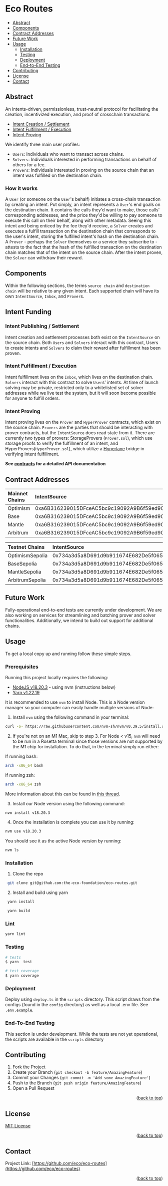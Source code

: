 <div id="top"></div>
<h1>Eco Routes</h1>

</div>

- [Abstract](#abstract)
- [Components](#components)
- [Contract Addresses](#contract-addresses)
- [Future Work](#future-work)
- [Usage](#usage)
  - [Installation](#installation)
  - [Testing](#testing)
  - [Deployment](#deployment)
  - [End-to-End Testing](#end-to-end-testing)
- [Contributing](#contributing)
- [License](#license)
- [Contact](#contact)

## Abstract

An intents-driven, permissionless, trust-neutral protocol for facilitating the creation, incentivized execution, and proof of crosschain transactions.

- [Intent Creation / Settlement](#intent-creation--settlement)
- [Intent Fulfillment / Execution](#intent-fulfillment--execution)
- [Intent Proving](#intent-proving)

We identify three main user profiles:

- `Users`: Individuals who want to transact across chains.
- `Solvers`: Individuals interested in performing transactions on behalf of others for a fee.
- `Provers`: Individuals interested in proving on the source chain that an intent was fulfilled on the destination chain.

### How it works

A `User` (or someone on the `User`'s behalf) initiates a cross-chain transaction by creating an intent. Put simply, an intent represents a `User`'s end goals on the destination chain. It contains the calls they'd want to make, those calls' corresponding addresses, and the price they'd be willing to pay someone to execute this call on their behalf, along with other metadata. Seeing this intent and being enticed by the fee they'd receive, a `Solver` creates and executes a fulfill transaction on the destination chain that corresponds to the user's intent, storing the fulfilled intent's hash on the destination chain. A `Prover` - perhaps the `Solver` themselves or a service they subscribe to - attests to the fact that the hash of the fulfilled transaction on the destination chain matches that of the intent on the source chain. After the intent proven, the `Solver` can withdraw their reward.


## Components

Within the following sections, the terms `source chain` and `destination chain` will be relative to any given intent. Each supported chain will have its own `IntentSource`, `Inbox`, and `Prover`s.

## Intent Funding

### Intent Publishing / Settlement

Intent creation and settlement processes both exist on the `IntentSource` on the source chain. Both `Users` and `Solvers` interact with this contract, Users to create intents and `Solvers` to claim their reward after fulfillment has been proven.

### Intent Fulfillment / Execution

Intent fulfillment lives on the `Inbox`, which lives on the destination chain. `Solvers` interact with this contract to solve `User`s' intents. At time of launch solving may be private, restricted only to a whitelisted set of solver addresses while we live test the system, but it will soon become possible for anyone to fulfill orders.

### Intent Proving

Intent proving lives on the `Prover` and `HyperProver` contracts, which exist on the source chain. `Provers` are the parties that should be interacting with prover contracts, but the `IntentSource` does read state from it. There are currently two types of provers: StorageProvers (`Prover.sol`), which use storage proofs to verify the fulfillment of an intent, and HyperProvers(`HyperProver.sol`), which utilize a <a href="https://hyperlane.xyz/" target="_blank">Hyperlane</a> bridge in verifying intent fulfillment.

**See [contracts](/contracts) for a detailed API documentation**

## Contract Addresses

| **Mainnet Chains** | IntentSource                               | Inbox                                      | StorageProver                              | HyperProver                                |
| :----------------- | :----------------------------------------- | :----------------------------------------- | :----------------------------------------- | :----------------------------------------- |
| Optimism           | 0xa6B316239015DFceAC5bc9c19092A9B6f59ed905 | 0xfB853672cE99D9ff0a7DE444bEE1FB2C212D65c0 | 0xE00c8FD8b50Fed6b652A5cC66c1d0C090fde037f | 0xAfD3029f582455ed0f06F22AcD916B27bc9b3a55 |
| Base               | 0xa6B316239015DFceAC5bc9c19092A9B6f59ed905 | 0xfB853672cE99D9ff0a7DE444bEE1FB2C212D65c0 | 0xE00c8FD8b50Fed6b652A5cC66c1d0C090fde037f | 0xc8E7060Cd790A030164aCbE2Bd125A6c06C06f69 |
| Mantle             | 0xa6B316239015DFceAC5bc9c19092A9B6f59ed905 | 0xfB853672cE99D9ff0a7DE444bEE1FB2C212D65c0 | 0xE00c8FD8b50Fed6b652A5cC66c1d0C090fde037f | 0xaf034DD5eaeBB49Dc476402C6650e85Cc22a0f1a |
| Arbitrum           | 0xa6B316239015DFceAC5bc9c19092A9B6f59ed905 | 0xfB853672cE99D9ff0a7DE444bEE1FB2C212D65c0 | WIP                                        | 0xB1017F865c6306319C65266158979278F7f50118 |

| **Testnet Chains** | IntentSource                               | Inbox                                      | StorageProver                              | HyperProver                                |
| :----------------- | :----------------------------------------- | :----------------------------------------- | :----------------------------------------- | :----------------------------------------- |
| OptimismSepolia    | 0x734a3d5a8D691d9b911674E682De5f06517c79ec | 0xB73fD43C293b250Cb354c4631292A318248FB33E | 0xDcbe9977821a2565a153b5c3622a999F7BeDcdD9 | 0x39cBD6e1C0E6a30dF33428a54Ac3940cF33B23D6 |
| BaseSepolia        | 0x734a3d5a8D691d9b911674E682De5f06517c79ec | 0xB73fD43C293b250Cb354c4631292A318248FB33E | 0xDcbe9977821a2565a153b5c3622a999F7BeDcdD9 | 0x39cBD6e1C0E6a30dF33428a54Ac3940cF33B23D6 |
| MantleSepolia      | 0x734a3d5a8D691d9b911674E682De5f06517c79ec | 0xB73fD43C293b250Cb354c4631292A318248FB33E | 0xDcbe9977821a2565a153b5c3622a999F7BeDcdD9 | WIP                                        |
| ArbitrumSepolia    | 0x734a3d5a8D691d9b911674E682De5f06517c79ec | 0xB73fD43C293b250Cb354c4631292A318248FB33E | WIP                                        | 0x6D6556B3a199cbbdcFE4E7Ba3FA6330D066A31a9 |

## Future Work

Fully-operational end-to-end tests are currently under development. We are also working on services for streamlining and batching prover and solver functionalities. Additionally, we intend to build out support for additional chains.

## Usage

To get a local copy up and running follow these simple steps.

### Prerequisites

Running this project locally requires the following:

- [NodeJS v18.20.3](https://nodejs.org/en/blog/release/v18.20.3) - using nvm (instructions below)
- [Yarn v1.22.19](https://www.npmjs.com/package/yarn/v/1.22.19)

It is recommended to use `nvm` to install Node. This is a Node version manager so your computer can easily handle multiple versions of Node:

1. Install `nvm` using the following command in your terminal:

```sh
curl -o- https://raw.githubusercontent.com/nvm-sh/nvm/v0.39.5/install.sh | bash
```

2. If you're not on an M1 Mac, skip to step 3. For Node < v15, `nvm` will need to be run in a Rosetta terminal since those versions are not supported by the M1 chip for installation. To do that, in the terminal simply run either:

If running bash:

```sh
arch -x86_64 bash
```

If running zsh:

```sh
arch -x86_64 zsh
```

More information about this can be found in [this thread](https://github.com/nvm-sh/nvm/issues/2350).

3. Install our Node version using the following command:

```sh
nvm install v18.20.3
```

4. Once the installation is complete you can use it by running:

```bash
nvm use v18.20.3
```

You should see it as the active Node version by running:

```bash
nvm ls
```

### Installation

1. Clone the repo

```bash
 git clone git@github.com:the-eco-foundation/eco-routes.git
```

2. Install and build using yarn

```bash
 yarn install
```

```bash
 yarn build
```

### Lint

```bash
yarn lint
```

### Testing

```bash
# tests
$ yarn  test

# test coverage
$ yarn coverage
```

### Deployment

Deploy using `deploy.ts` in the `scripts` directory. This script draws from the configs (found in the `config` directory) as well as a local .env file. See `.env.example`.

### End-To-End Testing

This section is under development. While the tests are not yet operational, the scripts are available in the `scripts` directory

## Contributing

1. Fork the Project
2. Create your Branch (`git checkout -b feature/AmazingFeature`)
3. Commit your Changes (`git commit -m 'Add some AmazingFeature'`)
4. Push to the Branch (`git push origin feature/AmazingFeature`)
5. Open a Pull Request

<p align="right">(<a href="#top">back to top</a>)</p>

<!-- LICENSE -->

## License

[MIT License](./LICENSE)

<p align="right">(<a href="#top">back to top</a>)</p>

<!-- CONTACT -->

## Contact

Project Link: [https://github.com/eco/eco-routes](https://github.com/eco/eco-routes)

<p align="right">(<a href="#top">back to top</a>)</p>
